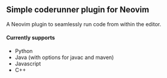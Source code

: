 ## Simple coderunner plugin for Neovim

A Neovim plugin to seamlessly run code from within the editor.

#### Currently supports

-   Python
-   Java (with options for javac and maven)
-   Javascript
-   C++
